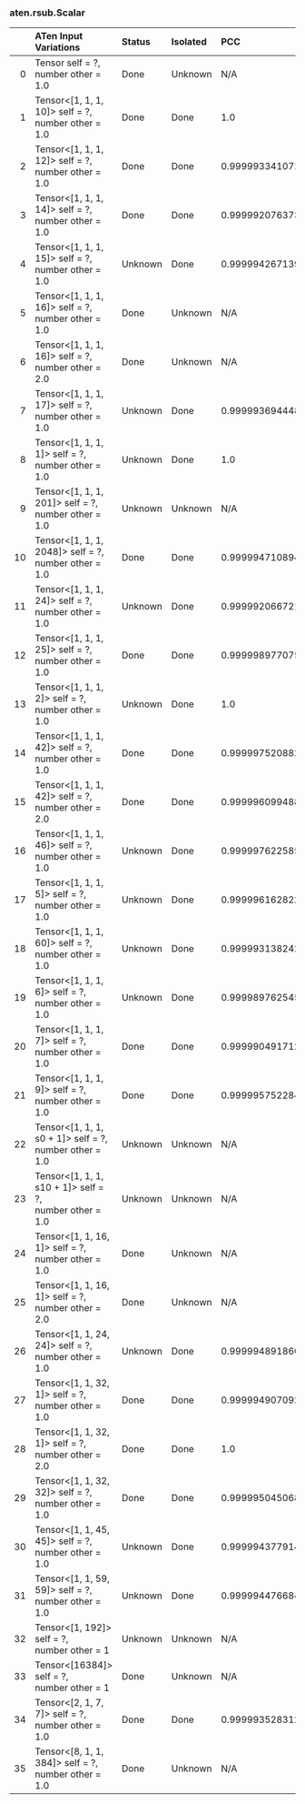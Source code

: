 ### aten.rsub.Scalar
|    | ATen Input Variations                                      | Status   | Isolated   | PCC                | Host   |
|---:|:-----------------------------------------------------------|:---------|:-----------|:-------------------|:-------|
|  0 | Tensor self = ?,<br>number other = 1.0                     | Done     | Unknown    | N/A                | N/A    |
|  1 | Tensor<[1, 1, 1, 10]> self = ?,<br>number other = 1.0      | Done     | Done       | 1.0                | 0      |
|  2 | Tensor<[1, 1, 1, 12]> self = ?,<br>number other = 1.0      | Done     | Done       | 0.9999933410716892 | 0      |
|  3 | Tensor<[1, 1, 1, 14]> self = ?,<br>number other = 1.0      | Done     | Done       | 0.9999920763735853 | 0      |
|  4 | Tensor<[1, 1, 1, 15]> self = ?,<br>number other = 1.0      | Unknown  | Done       | 0.9999942671393361 | 0      |
|  5 | Tensor<[1, 1, 1, 16]> self = ?,<br>number other = 1.0      | Done     | Unknown    | N/A                | N/A    |
|  6 | Tensor<[1, 1, 1, 16]> self = ?,<br>number other = 2.0      | Done     | Unknown    | N/A                | N/A    |
|  7 | Tensor<[1, 1, 1, 17]> self = ?,<br>number other = 1.0      | Unknown  | Done       | 0.9999936944487817 | 0      |
|  8 | Tensor<[1, 1, 1, 1]> self = ?,<br>number other = 1.0       | Unknown  | Done       | 1.0                | 0      |
|  9 | Tensor<[1, 1, 1, 201]> self = ?,<br>number other = 1.0     | Unknown  | Unknown    | N/A                | N/A    |
| 10 | Tensor<[1, 1, 1, 2048]> self = ?,<br>number other = 1.0    | Done     | Done       | 0.9999947108942062 | 0      |
| 11 | Tensor<[1, 1, 1, 24]> self = ?,<br>number other = 1.0      | Unknown  | Done       | 0.9999920667210991 | 0      |
| 12 | Tensor<[1, 1, 1, 25]> self = ?,<br>number other = 1.0      | Done     | Done       | 0.9999989770751706 | 0      |
| 13 | Tensor<[1, 1, 1, 2]> self = ?,<br>number other = 1.0       | Unknown  | Done       | 1.0                | 0      |
| 14 | Tensor<[1, 1, 1, 42]> self = ?,<br>number other = 1.0      | Done     | Done       | 0.9999975208826507 | 0      |
| 15 | Tensor<[1, 1, 1, 42]> self = ?,<br>number other = 2.0      | Done     | Done       | 0.9999960994883115 | 0      |
| 16 | Tensor<[1, 1, 1, 46]> self = ?,<br>number other = 1.0      | Unknown  | Done       | 0.9999976225859073 | 0      |
| 17 | Tensor<[1, 1, 1, 5]> self = ?,<br>number other = 1.0       | Unknown  | Done       | 0.999996162822194  | 0      |
| 18 | Tensor<[1, 1, 1, 60]> self = ?,<br>number other = 1.0      | Unknown  | Done       | 0.9999931382421208 | 0      |
| 19 | Tensor<[1, 1, 1, 6]> self = ?,<br>number other = 1.0       | Unknown  | Done       | 0.9999897625456031 | 0      |
| 20 | Tensor<[1, 1, 1, 7]> self = ?,<br>number other = 1.0       | Done     | Done       | 0.999990491712673  | 0      |
| 21 | Tensor<[1, 1, 1, 9]> self = ?,<br>number other = 1.0       | Done     | Done       | 0.9999957522844409 | 0      |
| 22 | Tensor<[1, 1, 1, s0 + 1]> self = ?,<br>number other = 1.0  | Unknown  | Unknown    | N/A                | N/A    |
| 23 | Tensor<[1, 1, 1, s10 + 1]> self = ?,<br>number other = 1.0 | Unknown  | Unknown    | N/A                | N/A    |
| 24 | Tensor<[1, 1, 16, 1]> self = ?,<br>number other = 1.0      | Done     | Unknown    | N/A                | N/A    |
| 25 | Tensor<[1, 1, 16, 1]> self = ?,<br>number other = 2.0      | Done     | Unknown    | N/A                | N/A    |
| 26 | Tensor<[1, 1, 24, 24]> self = ?,<br>number other = 1.0     | Unknown  | Done       | 0.9999948918604309 | 0      |
| 27 | Tensor<[1, 1, 32, 1]> self = ?,<br>number other = 1.0      | Done     | Done       | 0.9999949070926747 | 0      |
| 28 | Tensor<[1, 1, 32, 1]> self = ?,<br>number other = 2.0      | Done     | Done       | 1.0                | 0      |
| 29 | Tensor<[1, 1, 32, 32]> self = ?,<br>number other = 1.0     | Done     | Done       | 0.9999950450687646 | 0      |
| 30 | Tensor<[1, 1, 45, 45]> self = ?,<br>number other = 1.0     | Unknown  | Done       | 0.9999943779144973 | 0      |
| 31 | Tensor<[1, 1, 59, 59]> self = ?,<br>number other = 1.0     | Unknown  | Done       | 0.9999944766840184 | 0      |
| 32 | Tensor<[1, 192]> self = ?,<br>number other = 1             | Unknown  | Unknown    | N/A                | N/A    |
| 33 | Tensor<[16384]> self = ?,<br>number other = 1              | Done     | Unknown    | N/A                | N/A    |
| 34 | Tensor<[2, 1, 7, 7]> self = ?,<br>number other = 1.0       | Done     | Done       | 0.9999935283126888 | 0      |
| 35 | Tensor<[8, 1, 1, 384]> self = ?,<br>number other = 1.0     | Done     | Unknown    | N/A                | N/A    |

